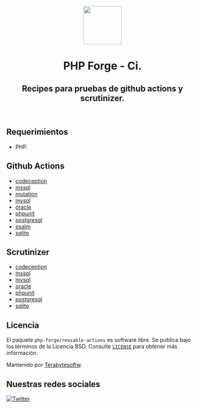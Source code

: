 <p align="center">
    <a href="https://github.com/php-forge/reusable-actions" target="_blank">
        <img src="https://avatars.githubusercontent.com/u/103309199?s=400&u=ca3561c692f53ed7eb290d3bb226a2828741606f&v=4" height="100px">
    </a>
    <h1 align="center">PHP Forge - Ci.</h1>
    <h2 align="center">Recipes para pruebas de github actions y scrutinizer.</h2>
    <br>
</p>

## Requerimientos

- PHP.

## Github Actions

- [codeception](/actions/codeception.yml)
- [mssql](/.github/workflows/mssql.yml)
- [mutation](/.github/workflows/mutation.yml)
- [mysql](/.github/workflows/mysql.yml)
- [oracle](/.github/workflows/oracle.yml)
- [phpunit](/.github/workflows/build.yml)
- [postgresql](/.github/workflows/pgsql.yml)
- [psalm](/.github/workflows/psalm.yml)
- [sqlite](/.github/workflows/sqlite.yml)

## Scrutinizer

- [codeception](/scrutinizer/codeception.yml)
- [mssql](/scrutinizer/mssql.yml)
- [mysql](/scrutinizer/mysql.yml)
- [oracle](/scrutinizer/oracle.yml)
- [phpunit](/scrutinizer/phpunit.yml)
- [postgresql](/scrutinizer/pgsql.yml)
- [sqlite](/scrutinizer/sqlite.yml)

## Licencia

El paquete `php-forge/reusable-actions` es software libre. Se publica bajo los términos de la Licencia BSD.
Consulte [`LICENSE`](./LICENSE.md) para obtener más información.

Mantenido por [Terabytesoftw](https://github.com/terabytesoftw).

## Nuestras redes sociales

[![Twitter](https://img.shields.io/badge/twitter-follow-1DA1F2?logo=twitter&logoColor=1DA1F2&labelColor=555555?style=flat)](https://twitter.com/PhpForge)
